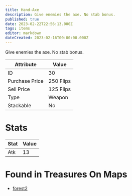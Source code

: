 ```yaml
---
title: Hand-Axe
description: Give enemies the axe. No stab bonus.
published: true
date: 2023-02-22T22:56:13.000Z
tags: items
editor: markdown
dateCreated: 2023-02-16T00:00:00.000Z
---
```


Give enemies the axe. No stab bonus.

|Attribute|Value|
|-|-|
|ID|30|
|Purchase Price|250 Flips|
|Sell Price|125 Flips|
|Type|Weapon|
|Stackable|No|

# Stats
|Stat|Value|
|-|-|
|Atk|13|

# Found in Treasures On Maps
 * [forest2](/maps/forest2)